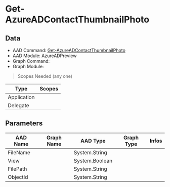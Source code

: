 # Get-AzureADContactThumbnailPhoto

## Data

+ AAD Command: [Get-AzureADContactThumbnailPhoto](https://docs.microsoft.com/en-us/powershell/module/AzureADPreview/Get-AzureADContactThumbnailPhoto)
+ AAD Module: AzureADPreview
+ Graph Command: 
+ Graph Module: 

> Scopes Needed (any one)

|Type|Scopes|
|---|---|
|Application||
|Delegate||

## Parameters

|AAD Name|Graph Name|AAD Type|Graph Type|Infos|
|---|---|---|---|---|
|FileName||System.String|||
|View||System.Boolean|||
|FilePath||System.String|||
|ObjectId||System.String|||


